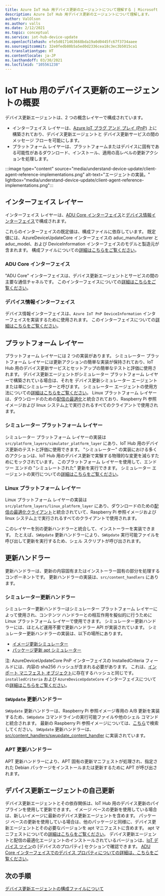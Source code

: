 ```yaml
---
title: Azure IoT Hub 用デバイス更新のエージェントについて理解する | Microsoft Docs
description: Azure IoT Hub 用デバイス更新のエージェントについて理解します。
author: ValOlson
ms.author: valls
ms.date: 2/12/2021
ms.topic: conceptual
ms.service: iot-hub-device-update
ms.openlocfilehash: efe5d0171463668bda19a0d0445fc67f3734aaee
ms.sourcegitcommit: 32e0fedb80b5a5ed0d2336cea18c3ec3b5015ca1
ms.translationtype: HT
ms.contentlocale: ja-JP
ms.lasthandoff: 03/30/2021
ms.locfileid: "105561238"
---
```

# <a name="device-update-for-iot-hub-agent-overview"></a>IoT Hub 用のデバイス更新のエージェントの概要

デバイス更新エージェントは、2 つの概念レイヤーで構成されています。

* インターフェイス レイヤーは、[Azure IoT プラグ アンド プレイ (PnP)](../iot-pnp/overview-iot-plug-and-play.md) 上に構築されており、デバイス更新エージェントと デバイス更新サービスの間のメッセージ フローを可能にします。
* プラットフォーム レイヤーは、プラットフォームまたはデバイスに固有である可能性があるダウンロード、インストール、適用の高レベルの更新アクションを処理します。

:::image type="content" source="media/understand-device-update/client-agent-reference-implementations.png" alt-text="エージェントの実装。" lightbox="media/understand-device-update/client-agent-reference-implementations.png":::

## <a name="the-interface-layer"></a>インターフェイス レイヤー

インターフェイス レイヤーは、[ADU Core インターフェイス](https://github.com/Azure/iot-hub-device-update/tree/main/src/agent/adu_core_interface)と[デバイス情報インターフェイス](https://github.com/Azure/iot-hub-device-update/tree/main/src/agent/device_info_interface)で構成されます。

これらのインターフェイスの既定値は、構成ファイルに依存しています。 既定値には、AzureDeviceUpdateCore インターフェイスの aduc_manufacturer と aduc_model、および DeviceInformation インターフェイスのモデルと製造元が含まれます。 構成ファイルについての[詳細はこちらをご覧ください](device-update-configuration-file.md)。

### <a name="adu-core-interface"></a>ADU Core インターフェイス

"ADU Core" インターフェイスは、デバイス更新エージェントとサービスの間の主要な通信チャネルです。 このインターフェイスについての[詳細はこちらをご覧ください](device-update-plug-and-play.md#adu-core-interface)。

### <a name="device-information-interface"></a>デバイス情報インターフェイス

デバイス情報インターフェイスは、`Azure IoT PnP DeviceInformation` インターフェイスを実装するために使用されます。 このインターフェイスについての[詳細はこちらをご覧ください](device-update-plug-and-play.md#device-information-interface)。

## <a name="the-platform-layer"></a>プラットフォーム レイヤー

プラットフォーム レイヤーには 2 つの実装があります。 シミュレーター プラットフォーム レイヤーには更新アクションの簡単な実装が保持されており、IoT Hub 用のデバイス更新サービスとセットアップの簡単なテストと評価に使用されます。 デバイス更新エージェントがシミュレーター プラットフォーム レイヤーで構築されている場合は、それを デバイス更新シミュレーター エージェントまたは単にシミュレーターと呼びます。 シミュレーター エージェントの使用方法についての[詳細はこちらをご覧ください](https://github.com/Azure/iot-hub-device-update/blob/main/docs/agent-reference/how-to-run-agent.md)。 Linux プラットフォーム レイヤーは、ダウンロードのための[配信の最適化](https://github.com/microsoft/do-client)と統合されており、Raspberry Pi 参照イメージおよび linux システム上で実行されるすべてのクライアントで使用されます。

### <a name="simulator-platform-layer"></a>シミュレーター プラットフォーム レイヤー

シミュレーター プラットフォーム レイヤーの実装は `src/platform_layers/simulator_platform_layer` にあり、IoT Hub 用のデバイス更新のテストと評価に使用できます。  "シミュレーター" の実装における多くのアクションは、IoT Hub 用のデバイス更新で実験する物理的な変更を減らすためにモックされています。  このプラットフォーム レイヤーを使用して、エンド ツー エンドの "シミュレートされた" 更新を実行できます。 シミュレーター エージェントの実行についての[詳細はこちらをご覧ください](https://github.com/Azure/iot-hub-device-update/blob/main/docs/agent-reference/how-to-run-agent.md)。

### <a name="linux-platform-layer"></a>Linux プラットフォーム レイヤー

Linux プラットフォーム レイヤーの実装は `src/platform_layers/linux_platform_layer` にあり、ダウンロードのための[配信の最適化クライアント](https://github.com/microsoft/do-client/releases)と統合されていて、Raspberry Pi 参照イメージおよび linux システム上で実行されるすべてのクライアントで使用されます。

このレイヤーを別の更新ハンドラーと統合して、インストーラーを実装できます。 たとえば、`SWUpdate` 更新ハンドラーにより、`SWUpdate` 実行可能ファイルを呼び出して更新を実行するため、シェル スクリプトが呼び出されます。

## <a name="update-handlers"></a>更新ハンドラー

更新ハンドラーは、更新の内容固有またはインストーラー固有の部分を処理するコンポーネントです。 更新ハンドラーの実装は、`src/content_handlers` にあります。

### <a name="simulator-update-handler"></a>シミュレーター更新ハンドラー

シミュレーター更新ハンドラーはシミュレーター プラットフォーム レイヤーによって使用され、コンテンツ ハンドラーとの相互作用を擬似的に行うために Linux プラットフォーム レイヤーで使用できます。 シミュレーター更新ハンドラーには、ほとんど運用不要で更新ハンドラー API が実装されています。 シミュレーター更新ハンドラーの実装は、以下の場所にあります。
* [イメージ更新シミュレーター](https://github.com/Azure/iot-hub-device-update/blob/main/src/content_handlers/swupdate_handler/inc/aduc/swupdate_simulator_handler.hpp)
* [パッケージ更新 apt シミュレーター](https://github.com/Azure/iot-hub-device-update/blob/main/src/content_handlers/apt_handler/inc/aduc/apt_simulator_handler.hpp)

注: AzureDeviceUpdateCore PnP インターフェイスの InstalledCriteria フィールドには、内容の sha256 ハッシュが含まれる必要があります。 これは、[インポート マニフェスト オブジェクト](import-update.md#create-device-update-import-manifest)に存在するハッシュと同じです。 `installedCriteria` および `AzureDeviceUpdateCore` インターフェイスについての[詳細はこちらをご覧ください](device-update-plug-and-play.md)。

### <a name="swupdate-update-handler"></a>`SWUpdate` 更新ハンドラー

`SWUpdate` 更新ハンドラーは、Raspberry Pi 参照イメージ専用の A/B 更新を実装するため、`SWUpdate` コマンドラインの実行可能ファイルや他のシェル コマンドと統合されます。 最新の Raspberry Pi 参照イメージについては、[こちら](https://github.com/Azure/iot-hub-device-update/releases)で検索してください。 `SWUpdate` 更新ハンドラーは、[src/content_handlers/swupdate_content_handler](https://github.com/Azure/iot-hub-device-update/tree/main/src/content_handlers/swupdate_handler) に実装されています。

### <a name="apt-update-handler"></a>APT 更新ハンドラー

APT 更新ハンドラーにより、APT 固有の更新マニフェストが処理され、指定された Debian パッケージをインストールまたは更新するために APT が呼び出されます。

## <a name="self-update-device-update-agent"></a>デバイス更新エージェントの自己更新

デバイス更新エージェントとその依存関係は、IoT Hub 用のデバイス更新のパイプラインを使用して更新できます。 イメージ ベースの更新を使用している場合は、新しいイメージに最新のデバイス更新エージェントを含めます。 パッケージ ベースの更新を使用している場合は、他のパッケージと同様に、デバイス更新エージェントとその必要なバージョンを apt マニフェストに含めます。 apt マニフェストについての[詳細はこちらをご覧ください](device-update-apt-manifest.md)。 デバイス更新エージェントと配信の最適化エージェントのインストールされているバージョンは、[IoT デバイス ツイン](../iot-hub/iot-hub-devguide-device-twins.md)の [デバイスのプロパティ] セクションで確認できます。 [ADU Core インターフェイスでのデバイス プロパティについての詳細は、こちらをご覧ください](device-update-plug-and-play.md#device-properties)。

## <a name="next-steps"></a>次の手順
[デバイス更新エージェントの構成ファイルについて](device-update-configuration-file.md)